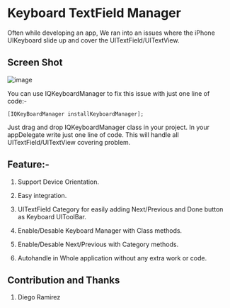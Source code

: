 Keyboard TextField Manager
==========================

Often while developing an app, We ran into an issues where the iPhone UIKeyboard slide up and cover the UITextField/UITextView.

## Screen Shot
![image](./KeyboardTextFieldDemo/Screenshot/IQKeyboardManagerScreenshot.png)


You can use IQKeyboardManager to fix this issue with just one line of code:-

`[IQKeyBoardManager installKeyboardManager];`


Just drag and drop IQKeyboardManager class in your project. In your appDelegate write just one line of code. This will handle all UITextField/UITextView covering problem.


## Feature:-
 1) Support Device Orientation.
 
 2) Easy integration.

 3) UITextField Category for easily adding Next/Previous and Done button as Keyboard UIToolBar.

 4) Enable/Desable Keyboard Manager with Class methods.

 5) Enable/Desable Next/Previous with Category methods.

 6) Autohandle in Whole application without any extra work or code.



Contribution and Thanks
-----------------------
1) Diego Ramirez
